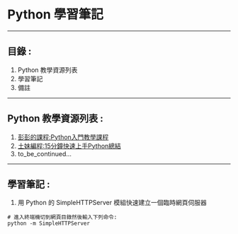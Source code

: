 # Python 學習筆記
-----
## 目錄 :
1. Python 教學資源列表
2. 學習筆記
3. 備註
-----
## Python 教學資源列表 :
1. [彭彭的課程:Python入門教學課程](https://www.youtube.com/playlist?list=PL-g0fdC5RMboYEyt6QS2iLb_1m7QcgfHk)
2. [土妹編程:15分鐘快速上手Python總結](https://www.youtube.com/watch?v=gMHItBK0C4M)
3. to_be_continued...
-----
## 學習筆記 :

1. 	用 Python 的 SimpleHTTPServer 模組快速建立一個臨時網頁伺服器
```
# 進入終端機切到網頁目錄然後輸入下列命令:
python -m SimpleHTTPServer
```
